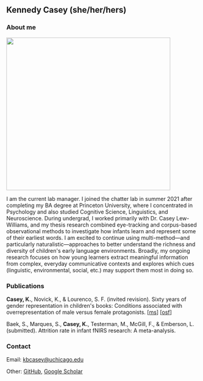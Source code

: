 ## Kennedy Casey (she/her/hers)

### About me

<img src="./images/kennedy-casey.jpg" width="430" height="400">


I am the current lab manager. I joined the chatter lab in summer 2021 after completing my BA degree at Princeton University, where I concentrated in Psychology and also studied Cognitive Science, Linguistics, and Neuroscience. During undergrad, I worked primarily with Dr. Casey Lew-Williams, and my thesis research combined eye-tracking and corpus-based observational methods to investigate how infants learn and represent some of their earliest words. I am excited to continue using multi-method—and particularly naturalistic—approaches to better understand the richness and diversity of children's early language environments. Broadly, my ongoing research focuses on how young learners extract meaningful information from complex, everyday communicative contexts and explores which cues (linguistic, environmental, social, etc.) may support them most in doing so.

### Publications
**Casey, K.**, Novick, K., & Lourenco, S. F. (invited revision). Sixty years of gender representation in children's books: Conditions associated with overrepresentation of male versus female protagonists. [[ms](https://psyarxiv.com/uqrs5/)] [[osf](https://osf.io/97gfk/)]

Baek, S., Marques, S., **Casey, K.**, Testerman, M., McGill, F., & Emberson, L. (submitted). Attrition rate in infant fNIRS research: A meta-analysis.

### Contact 
Email: kbcasey@uchicago.edu

Other: [GitHub](https://github.com/kennedy-casey), [Google Scholar](https://scholar.google.com/citations?user=aorhkKMAAAAJ&hl=en&oi=sra)

